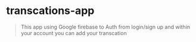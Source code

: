 # transcations-app
> This app using Google firebase to Auth from login/sign up and within your account you can add your transcation
